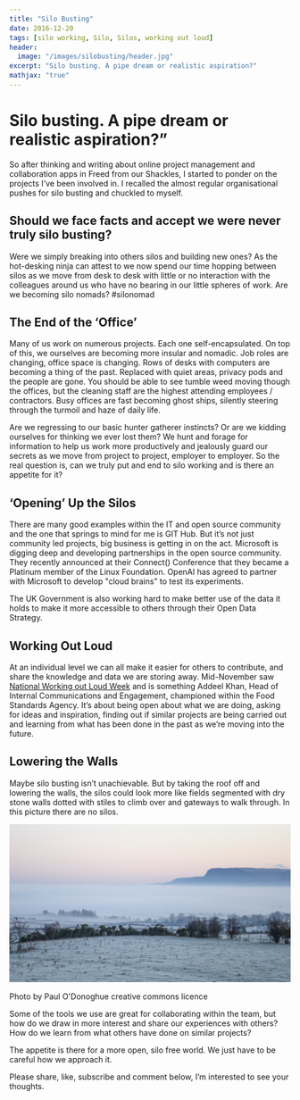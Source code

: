 ```yaml
---
title: "Silo Busting"
date: 2016-12-20
tags: [silo working, Silo, Silos, working out loud]
header:
  image: "/images/silobusting/header.jpg"
excerpt: "Silo busting. A pipe dream or realistic aspiration?"
mathjax: "true"
---
```


# Silo busting. A pipe dream or realistic aspiration?”

So after thinking and writing about online project management and collaboration apps in Freed from our Shackles, I started to ponder on the projects I’ve been involved in. I recalled the almost regular organisational pushes for silo busting and chuckled to myself.

## Should we face facts and accept we were never truly silo busting?

Were we simply breaking into others silos and building new ones? As the hot-desking ninja can attest to we now spend our time hopping between silos as we move from desk to desk with little or no interaction with the colleagues around us who have no bearing in our little spheres of work. Are we becoming silo nomads? #silonomad


## The End of the ‘Office’

Many of us work on numerous projects. Each one self-encapsulated. On top of this, we ourselves are becoming more insular and nomadic. Job roles are changing, office space is changing. Rows of desks with computers are becoming a thing of the past. Replaced with quiet areas, privacy pods and the people are gone. You should be able to see tumble weed moving though the offices, but the cleaning staff are the highest attending employees / contractors. Busy offices are fast becoming ghost ships, silently steering through the turmoil and haze of daily life.  

Are we regressing to our basic hunter gatherer instincts? Or are we kidding ourselves for thinking we ever lost them? We hunt and forage for information to help us work more productively and jealously guard our secrets as we move from project to project, employer to employer. So the real question is, can we truly put and end to silo working and is there an appetite for it?  

## ‘Opening’ Up the Silos

There are many good examples within the IT and open source community and the one that springs to mind for me is GIT Hub. But it’s not just community led projects, big business is getting in on the act. Microsoft is digging deep and developing partnerships in the open source community. They recently announced at their Connect() Conference that they became a Platinum member of the Linux Foundation. OpenAI has agreed to partner with Microsoft to develop "cloud brains" to test its experiments.  

The UK Government is also working hard to make better use of the data it holds to make it more accessible to others through their Open Data Strategy.

## Working Out Loud

At an individual level we can all make it easier for others to contribute, and share the knowledge and data we are storing away. Mid-November saw [National Working out Loud Week](https://wolweek.com/) and is something Addeel Khan, Head of Internal Communications and Engagement, championed within the Food Standards Agency. It’s about being open about what we are doing, asking for ideas and inspiration, finding out if similar projects are being carried out and learning from what has been done in the past as we’re moving into the future.


## Lowering the Walls

Maybe silo busting isn’t unachievable. But by taking the roof off and lowering the walls, the silos could look more like fields segmented with dry stone walls dotted with stiles to climb over and gateways to walk through. In this picture there are no silos.

<a href="../images/silobusting/nosilos.jpg"><img src="../images/silobusting/nosilos.jpg"></a>

Photo by Paul O'Donoghue creative commons licence

Some of the tools we use are great for collaborating within the team, but how do we draw in more interest and share our experiences with others? How do we learn from what others have done on similar projects?  

The appetite is there for a more open, silo free world. We just have to be careful how we approach it.  

Please share, like, subscribe and comment below, I’m interested to see your thoughts.
